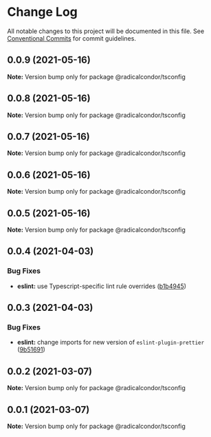# Change Log

All notable changes to this project will be documented in this file.
See [Conventional Commits](https://conventionalcommits.org) for commit guidelines.

## 0.0.9 (2021-05-16)

**Note:** Version bump only for package @radicalcondor/tsconfig





## 0.0.8 (2021-05-16)

**Note:** Version bump only for package @radicalcondor/tsconfig





## 0.0.7 (2021-05-16)

**Note:** Version bump only for package @radicalcondor/tsconfig





## 0.0.6 (2021-05-16)

**Note:** Version bump only for package @radicalcondor/tsconfig





## 0.0.5 (2021-05-16)

**Note:** Version bump only for package @radicalcondor/tsconfig





## 0.0.4 (2021-04-03)


### Bug Fixes

* **eslint:** use Typescript-specific lint rule overrides ([b1b4945](https://github.com/radicalcondor/config/commit/b1b49459a5bf1bc7740ee0be11b534598bf3e3f9))





## 0.0.3 (2021-04-03)


### Bug Fixes

* **eslint:** change imports for new version of `eslint-plugin-prettier` ([9b51691](https://github.com/radicalcondor/config/commit/9b516912b2675d58d85d8393ca078fd63911285f))





## 0.0.2 (2021-03-07)

**Note:** Version bump only for package @radicalcondor/tsconfig





## 0.0.1 (2021-03-07)

**Note:** Version bump only for package @radicalcondor/tsconfig
